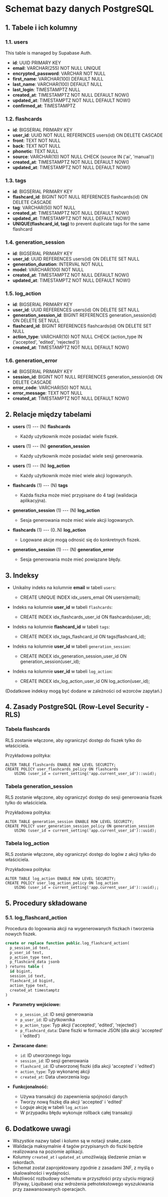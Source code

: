 # Schemat bazy danych PostgreSQL

## 1. Tabele i ich kolumny

### 1.1. users

This table is managed by Supabase Auth.

- **id**: UUID PRIMARY KEY
- **email**: VARCHAR(255) NOT NULL UNIQUE
- **encrypted_password**: VARCHAR NOT NULL
- **first_name**: VARCHAR(100) DEFAULT NULL
- **last_name**: VARCHAR(100) DEFAULT NULL
- **last_login**: TIMESTAMPTZ NULL
- **created_at**: TIMESTAMPTZ NOT NULL DEFAULT NOW()
- **updated_at**: TIMESTAMPTZ NOT NULL DEFAULT NOW()
- **confirmed_at**: TIMESTAMPTZ

### 1.2. flashcards
- **id**: BIGSERIAL PRIMARY KEY
- **user_id**: UUID NOT NULL REFERENCES users(id) ON DELETE CASCADE
- **front**: TEXT NOT NULL
- **back**: TEXT NOT NULL
- **phonetic**: TEXT NULL
- **source**: VARCHAR(10) NOT NULL CHECK (source IN ('ai', 'manual'))
- **created_at**: TIMESTAMPTZ NOT NULL DEFAULT NOW()
- **updated_at**: TIMESTAMPTZ NOT NULL DEFAULT NOW()

### 1.3. tags
- **id**: BIGSERIAL PRIMARY KEY
- **flashcard_id**: BIGINT NOT NULL REFERENCES flashcards(id) ON DELETE CASCADE
- **tag**: VARCHAR(50) NOT NULL
- **created_at**: TIMESTAMPTZ NOT NULL DEFAULT NOW()
- **updated_at**: TIMESTAMPTZ NOT NULL DEFAULT NOW()
- **UNIQUE(flashcard_id, tag)** to prevent duplicate tags for the same flashcard

### 1.4. generation_session
- **id**: BIGSERIAL PRIMARY KEY
- **user_id**: UUID REFERENCES users(id) ON DELETE SET NULL
- **generation_duration**: INTERVAL NOT NULL
- **model**: VARCHAR(100) NOT NULL
- **created_at**: TIMESTAMPTZ NOT NULL DEFAULT NOW()
- **updated_at**: TIMESTAMPTZ NOT NULL DEFAULT NOW()

### 1.5. log_action
- **id**: BIGSERIAL PRIMARY KEY
- **user_id**: UUID REFERENCES users(id) ON DELETE SET NULL
- **generation_session_id**: BIGINT REFERENCES generation_session(id) ON DELETE SET NULL
- **flashcard_id**: BIGINT REFERENCES flashcards(id) ON DELETE SET NULL
- **action_type**: VARCHAR(10) NOT NULL CHECK (action_type IN ('accepted', 'edited', 'rejected'))
- **created_at**: TIMESTAMPTZ NOT NULL DEFAULT NOW()

### 1.6. generation_error
- **id**: BIGSERIAL PRIMARY KEY
- **session_id**: BIGINT NOT NULL REFERENCES generation_session(id) ON DELETE CASCADE
- **error_code**: VARCHAR(50) NOT NULL
- **error_message**: TEXT NOT NULL
- **created_at**: TIMESTAMPTZ NOT NULL DEFAULT NOW()

## 2. Relacje między tabelami

- **users** (1) --- (N) **flashcards**
  - Każdy użytkownik może posiadać wiele fiszek.

- **users** (1) --- (N) **generation_session**
  - Każdy użytkownik może posiadać wiele sesji generowania.

- **users** (1) --- (N) **log_action**
  - Każdy użytkownik może mieć wiele akcji logowanych.

- **flashcards** (1) --- (N) **tags**
  - Każda fiszka może mieć przypisane do 4 tagi (walidacja aplikacyjna).

- **generation_session** (1) --- (N) **log_action**
  - Sesja generowania może mieć wiele akcji logowanych.

- **flashcards** (1) --- (0..N) **log_action**
  - Logowane akcje mogą odnosić się do konkretnych fiszek.

- **generation_session** (1) --- (N) **generation_error**
  - Sesja generowania może mieć powiązane błędy.

## 3. Indeksy

- Unikalny indeks na kolumnie **email** w tabeli `users`:
  - CREATE UNIQUE INDEX idx_users_email ON users(email);

- Indeks na kolumnie **user_id** w tabeli `flashcards`:
  - CREATE INDEX idx_flashcards_user_id ON flashcards(user_id);

- Indeks na kolumnie **flashcard_id** w tabeli `tags`:
  - CREATE INDEX idx_tags_flashcard_id ON tags(flashcard_id);

- Indeks na kolumnie **user_id** w tabeli `generation_session`:
  - CREATE INDEX idx_generation_session_user_id ON generation_session(user_id);

- Indeks na kolumnie **user_id** w tabeli `log_action`:
  - CREATE INDEX idx_log_action_user_id ON log_action(user_id);

(Dodatkowe indeksy mogą być dodane w zależności od wzorców zapytań.)

## 4. Zasady PostgreSQL (Row-Level Security - RLS)

### Tabela flashcards
RLS zostanie włączone, aby ograniczyć dostęp do fiszek tylko do właściciela.

Przykładowa polityka:
```
ALTER TABLE flashcards ENABLE ROW LEVEL SECURITY;
CREATE POLICY user_flashcards_policy ON flashcards
    USING (user_id = current_setting('app.current_user_id')::uuid);
```

### Tabela generation_session
RLS zostanie włączone, aby ograniczyć dostęp do sesji generowania fiszek tylko do właściciela.

Przykładowa polityka:
```
ALTER TABLE generation_session ENABLE ROW LEVEL SECURITY;
CREATE POLICY user_generation_session_policy ON generation_session
    USING (user_id = current_setting('app.current_user_id')::uuid);
```

### Tabela log_action
RLS zostanie włączone, aby ograniczyć dostęp do logów z akcji tylko do właściciela.

Przykładowa polityka:
```
ALTER TABLE log_action ENABLE ROW LEVEL SECURITY;
CREATE POLICY user_log_action_policy ON log_action
    USING (user_id = current_setting('app.current_user_id')::uuid);;
```

## 5. Procedury składowane

### 5.1. log_flashcard_action
Procedura do logowania akcji na wygenerowanych fiszkach i tworzenia nowych fiszek.

```sql
create or replace function public.log_flashcard_action(
  p_session_id text,
  p_user_id text,
  p_action_type text,
  p_flashcard_data jsonb
) returns table (
  id bigint,
  session_id text,
  flashcard_id bigint,
  action_type text,
  created_at timestamptz
)
```

- **Parametry wejściowe:**
  - `p_session_id`: ID sesji generowania
  - `p_user_id`: ID użytkownika
  - `p_action_type`: Typ akcji ('accepted', 'edited', 'rejected')
  - `p_flashcard_data`: Dane fiszki w formacie JSON (dla akcji 'accepted' i 'edited')

- **Zwracane dane:**
  - `id`: ID utworzonego logu
  - `session_id`: ID sesji generowania
  - `flashcard_id`: ID utworzonej fiszki (dla akcji 'accepted' i 'edited')
  - `action_type`: Typ wykonanej akcji
  - `created_at`: Data utworzenia logu

- **Funkcjonalność:**
  - Używa transakcji do zapewnienia spójności danych
  - Tworzy nową fiszkę dla akcji 'accepted' i 'edited'
  - Loguje akcję w tabeli `log_action`
  - W przypadku błędu wykonuje rollback całej transakcji

## 6. Dodatkowe uwagi

- Wszystkie nazwy tabel i kolumn są w notacji snake_case.
- Walidacja maksymalnie 4 tagów przypisanych do fiszki będzie realizowana na poziomie aplikacji.
- Kolumny `created_at` i `updated_at` umożliwiają śledzenie zmian w rekordach.
- Schemat został zaprojektowany zgodnie z zasadami 3NF, z myślą o skalowalności i wydajności.
- Możliwość rozbudowy schematu w przyszłości przy użyciu migracji (Flyway, Liquibase) oraz wdrożenia pełnotekstowego wyszukiwania przy zaawansowanych operacjach. 